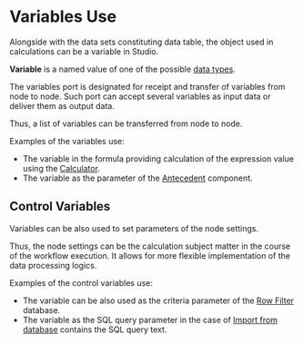 # Variables Use

Alongside with the data sets constituting data table, the object used in calculations can be a variable in Studio.

**Variable** is a named value of one of the possible [data types](../data/datatype.md).

The variables port is designated for receipt and transfer of variables from node to node. Such port can accept several variables as input data or deliver them as output data.

Thus, a list of variables can be transferred from node to node.

Examples of the variables use:

* The variable in the formula providing calculation of the expression value using the [Calculator](../processors/transformation/calc/README.md).
* The variable as the parameter of the [Antecedent](../processors/control/condition.md) component.

## Control Variables

Variables can be also used to set parameters of the node settings.

Thus, the node settings can be the calculation subject matter in the course of the workflow execution. It allows for more flexible implementation of the data processing logics.

Examples of the control variables use:

* The variable can be also used as the criteria parameter of the [Row Filter](../processors/transformation/row-filter/README.md) database.
* The variable as the SQL query parameter in the case of [Import from database](../integration/import/database.md) contains the SQL query text.